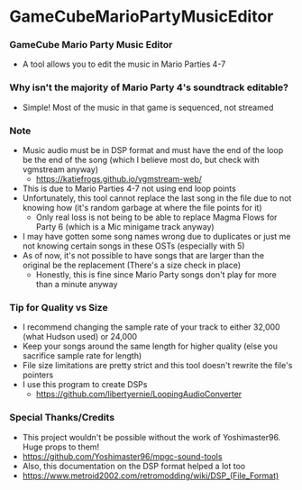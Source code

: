 # GameCubeMarioPartyMusicEditor

### GameCube Mario Party Music Editor
* A tool allows you to edit the music in Mario Parties 4-7

### Why isn't the majority of Mario Party 4's soundtrack editable?
* Simple! Most of the music in that game is sequenced, not streamed

### Note
* Music audio must be in DSP format and must have the end of the loop be the end of the song (which I believe most do, but check with vgmstream anyway)
  * https://katiefrogs.github.io/vgmstream-web/
* This is due to Mario Parties 4-7 not using end loop points
* Unfortunately, this tool cannot replace the last song in the file due to not knowing how (it's random garbage at where the file points for it)
  * Only real loss is not being to be able to replace Magma Flows for Party 6 (which is a Mic minigame track anyway)
* I may have gotten some song names wrong due to duplicates or just me not knowing certain songs in these OSTs (especially with 5)
* As of now, it's not possible to have songs that are larger than the original be the replacement (There's a size check in place)
  * Honestly, this is fine since Mario Party songs don't play for more than a minute anyway

### Tip for Quality vs Size
* I recommend changing the sample rate of your track to either 32,000 (what Hudson used) or 24,000
* Keep your songs around the same length for higher quality (else you sacrifice sample rate for length)
* File size limitations are pretty strict and this tool doesn't rewrite the file's pointers
* I use this program to create DSPs
  * https://github.com/libertyernie/LoopingAudioConverter

### Special Thanks/Credits
* This project wouldn't be possible without the work of Yoshimaster96. Huge props to them!
* https://github.com/Yoshimaster96/mpgc-sound-tools
* Also, this documentation on the DSP format helped a lot too
* https://www.metroid2002.com/retromodding/wiki/DSP_(File_Format)